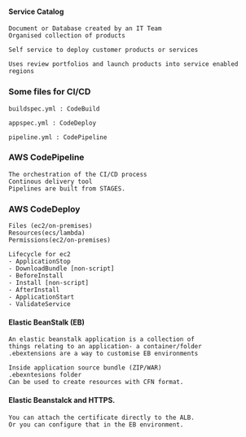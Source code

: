 #### Service Catalog
    Document or Database created by an IT Team
    Organised collection of products

    Self service to deploy customer products or services

    Uses review portfolios and launch products into service enabled regions

### Some files for CI/CD

    buildspec.yml : CodeBuild
    
    appspec.yml : CodeDeploy
    
    pipeline.yml : CodePipeline

### AWS CodePipeline

    The orchestration of the CI/CD process
    Continous delivery tool
    Pipelines are built from STAGES.

### AWS CodeDeploy

    Files (ec2/on-premises)
    Resources(ecs/lambda)
    Permissions(ec2/on-premises)

    Lifecycle for ec2
    - ApplicationStop
    - DownloadBundle [non-script]
    - BeforeInstall
    - Install [non-script]
    - AfterInstall
    - ApplicationStart
    - ValidateService


#### Elastic BeanStalk (EB)

    An elastic beanstalk application is a collection of
    things relating to an application- a container/folder
    .ebextensions are a way to customise EB environments

    Inside application source bundle (ZIP/WAR)
    .ebexntesions folder
    Can be used to create resources with CFN format.

#### Elastic Beanstalck and HTTPS.

    You can attach the certificate directly to the ALB.
    Or you can configure that in the EB environment.


    
